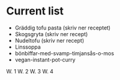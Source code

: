 # Current list
- Gräddig tofu pasta (skriv ner receptet)
- Skogsgryta (skriv ner recept)
- Nudeltofu (skriv ner recept)
- Linssoppa 
- bönbiffar-med-svamp-timjansås-o-mos
- vegan-instant-pot-curry


W. 1
W. 2
W. 3
W. 4
